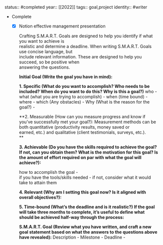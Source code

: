 status:: #completed
year:: [[2022]]
tags:: goal,project
identity:: #writer

- Complete
	- [x] Notion effective management presentation
	  
	  Crafting S.M.A.R.T. Goals are designed to help you identify if what you want to achieve is  
	  realistic and determine a deadline. When writing S.M.A.R.T. Goals use concise language, but  
	  include relevant information. These are designed to help you succeed, so be positive when  
	  answering the questions.  
	  
	  
	  
	  
	  **Initial Goal (Write the goal you have in mind):**  
	  
	  
	  **1. Specific (What do you want to accomplish? Who needs to be included? When do you want to do this? Why is this a goal?)**
	  who -
	  what (what you are trying to accomplish) -
	  when (time bound) -
	  where -
	  which (Any obstacles) -
	  Why (What is the reason for the goal?) -  
	  
	  
	  **2. Measurable (How can you measure progress and know if you’ve successfully met your goal?): Measurement methods can be both quantitative (productivity results, money saved or  
	  earned, etc.) and qualitative (client testimonials, surveys, etc.).  
	  **
	  
	  
	  
	  **3. Achievable (Do you have the skills required to achieve the goal? If not, can you obtain them? What is the motivation for this goal? Is the amount of effort required on par with what the goal will achieve?):**
	  
	  how to accomplish the goal -  
	  if you have the tools/skills needed -
	  if not, consider what it would take to attain them
	  
	  
	  **4. Relevant (Why am I setting this goal now? Is it aligned with overall objectives?):**
	  
	  
	  
	  **5. Time-bound (What’s the deadline and is it realistic?) If the goal will take three months to complete, it’s useful to define what should be achieved half-way through the process:**  
	  
	  
	  **S.M.A.R.T. Goal (Review what you have written, and craft a new goal statement based on what the answers to the questions above have revealed):**
	  Description -
	  Milestone -
	  Deadline -